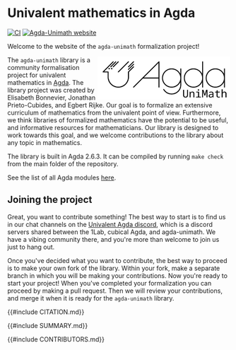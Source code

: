 # Univalent mathematics in Agda

[![CI](https://github.com/UniMath/agda-unimath/actions/workflows/ci.yaml/badge.svg)](https://github.com/UniMath/agda-unimath/actions/workflows/ci.yaml) [![Agda-Unimath website](https://github.com/UniMath/agda-unimath/actions/workflows/pages.yaml/badge.svg)](https://github.com/UniMath/agda-unimath/actions/workflows/pages.yaml)

Welcome to the website of the `agda-unimath` formalization project!

<a href="https://github.com/unimath/agda-unimath">
<img align="right" width="300" alt="Agda-UniMath" src="./theme/images/agda-unimath-logo.svg" />
</a>

The `agda-unimath` library is a community formalisation project for univalent
mathematics in [Agda](https://github.com/agda/agda). The library project was
created by Elisabeth Bonnevier, Jonathan Prieto-Cubides, and Egbert Rijke. Our
goal is to formalize an extensive curriculum of mathematics from the univalent
point of view. Furthermore, we think libraries of formalized mathematics have
the potential to be useful, and informative resources for mathematicians. Our
library is designed to work towards this goal, and we welcome contributions to
the library about any topic in mathematics.

The library is built in Agda 2.6.3. It can be compiled by running `make check` from the main folder of the repository.

See the list of all Agda modules [here](everything.html).

## Joining the project

Great, you want to contribute something! The best way to start is to find us in our chat channels on the [Univalent Agda discord](https://discord.gg/Zp2e8hYsuX), which is a discord servers shared between the 1Lab, cubical Agda, and agda-unimath. We have a vibing community there, and you're more than welcome to join us just to hang out.

Once you've decided what you want to contribute, the best way to proceed is to make your own fork of the library. Within your fork, make a separate branch in which you will be making your contributions. Now you're ready to start your project! When you've completed your formalization you can proceed by making a pull request. Then we will review your contributions, and merge it when it is ready for the `agda-unimath` library.

{{#include CITATION.md}}

{{#include SUMMARY.md}}

{{#include CONTRIBUTORS.md}}